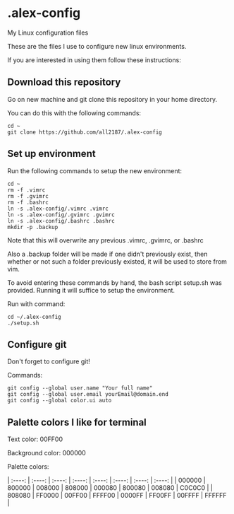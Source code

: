 # .alex-config
My Linux configuration files


These are the files I use to configure new linux environments.

If you are interested in using them follow these instructions:

## Download this repository

Go on new machine and git clone this repository in your home directory.

You can do this with the following commands:  

```
cd ~
git clone https://github.com/all2187/.alex-config  
```

## Set up environment

Run the following commands to setup the new environment:  

```
cd ~  
rm -f .vimrc  
rm -f .gvimrc  
rm -f .bashrc  
ln -s .alex-config/.vimrc .vimrc  
ln -s .alex-config/.gvimrc .gvimrc  
ln -s .alex-config/.bashrc .bashrc  
mkdir -p .backup  
```

Note that this will overwrite any previous .vimrc, .gvimrc, or .bashrc

Also a .backup folder will be made if one didn't previously exist, then whether or not such a folder previously existed, it will be used to store from vim.

To avoid entering these commands by hand, the bash script setup.sh was provided. Running it will suffice to setup the environment.  

Run with command:  
```
cd ~/.alex-config  
./setup.sh
```

## Configure git

Don't forget to configure git!  

Commands:  

```
git config --global user.name "Your full name"  
git config --global user.email yourEmail@domain.end  
git config --global color.ui auto  
```

## Palette colors I like for terminal
Text color:             00FF00

Background color:       000000

Palette colors:

| :----: | :----: | :----: | :----: | :----: | :----: | :----: | :----: |
| 000000 | 800000 | 008000 | 808000 | 000080 | 800080 | 008080 | C0C0C0 |
| 808080 | FF0000 | 00FF00 | FFFF00 | 0000FF | FF00FF | 00FFFF | FFFFFF |







